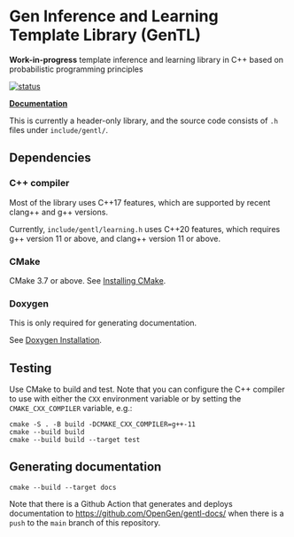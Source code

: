 # Gen Inference and Learning Template Library (GenTL)
**Work-in-progress** template inference and learning library in C++ based on probabilistic programming principles

[![status](https://github.com/OpenGen/GenTL/actions/workflows/test.yml/badge.svg)](https://github.com/OpenGen/GenTL/actions?query=workflow/test)

[**Documentation**](https://opengen.github.io/gentl-docs/latest/)

This is currently a header-only library, and the source code consists of `.h` files under `include/gentl/`.

## Dependencies

### C++ compiler

Most of the library uses C++17 features, which are supported by recent clang++ and g++ versions.

Currently, `include/gentl/learning.h` uses C++20 features, which requires g++ version 11 or above, and clang++ version 11 or above.

### CMake

CMake 3.7 or above. See [Installing CMake](https://cmake.org/install/).

### Doxygen

This is only required for generating documentation.

See [Doxygen Installation](https://www.doxygen.nl/manual/install.html).

## Testing

Use CMake to build and test. Note that you can configure the C++ compiler to use with either the `CXX` environment variable or by setting the `CMAKE_CXX_COMPILER` variable, e.g.:
```
cmake -S . -B build -DCMAKE_CXX_COMPILER=g++-11
cmake --build build
cmake --build build --target test
```

## Generating documentation

```
cmake --build --target docs
```
Note that there is a Github Action that generates and deploys documentation to https://github.com/OpenGen/gentl-docs/ when there is a `push` to the `main` branch of this repository.
